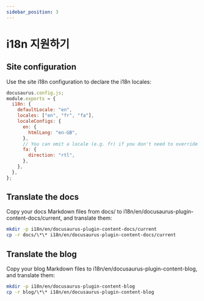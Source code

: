 ```yaml
---
sidebar_position: 3
---
```


# i18n 지원하기

## Site configuration

Use the site i18n configuration to declare the i18n locales:

```js {4-6} title=website/siteConfig.js;
docusaurus.config.js;
module.exports = {
  i18n: {
    defaultLocale: "en",
    locales: ["en", "fr", "fa"],
    localeConfigs: {
      en: {
        htmlLang: "en-GB",
      },
      // You can omit a locale (e.g. fr) if you don't need to override the defaults
      fa: {
        direction: "rtl",
      },
    },
  },
};
```

## Translate the docs

Copy your docs Markdown files from docs/ to i18n/en/docusaurus-plugin-content-docs/current, and translate them:

```bash
mkdir -p i18n/en/docusaurus-plugin-content-docs/current
cp -r docs/\*\* i18n/en/docusaurus-plugin-content-docs/current
```

## Translate the blog

Copy your blog Markdown files to i18n/en/docusaurus-plugin-content-blog, and translate them:

```bash
mkdir -p i18n/en/docusaurus-plugin-content-blog
cp -r blog/\*\* i18n/en/docusaurus-plugin-content-blog
```
